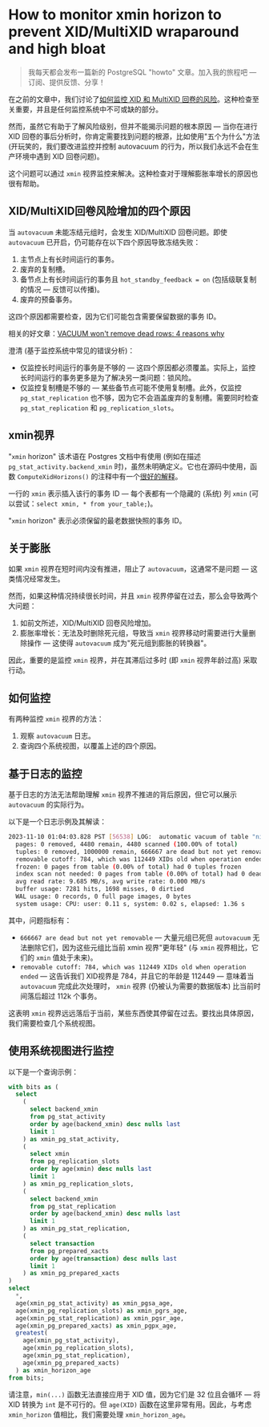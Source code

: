 # How to monitor xmin horizon to prevent XID/MultiXID wraparound and high bloat

>我每天都会发布一篇新的 PostgreSQL "howto" 文章。加入我的旅程吧 — 订阅、提供反馈、分享！

在之前的文章中，我们讨论了[如何监控 XID 和 MultiXID 回卷的风险](https://postgres-howto.cn/#/./docs/44)。这种检查至关重要，并且是任何监控系统中不可或缺的部分。

然而，虽然它有助于了解风险级别，但并不能揭示问题的根本原因 — 当你在进行 XID 回卷的事后分析时，你肯定需要找到问题的根源，比如使用"五个为什么"方法 (开玩笑的，我们要改进监控并控制 autovacuum 的行为，所以我们永远不会在生产环境中遇到 XID 回卷问题)。

这个问题可以通过 `xmin` 视界监控来解决。这种检查对于理解膨胀率增长的原因也很有帮助。

## XID/MultiXID回卷风险增加的四个原因

当 `autovacuum` 未能冻结元组时，会发生 XID/MultiXID 回卷问题。即使 `autovacuum` 已开启，仍可能存在以下四个原因导致冻结失败：

1. 主节点上有长时间运行的事务。
2. 废弃的复制槽。
3. 备节点上有长时间运行的事务且 `hot_standby_feedback = on`  (包括级联复制的情况 — 反馈可以传播)。
4. 废弃的预备事务。

这四个原因都需要检查，因为它们可能包含需要保留数据的事务 ID。

相关的好文章：[VACUUM won't remove dead rows: 4 reasons why](https://cybertec-postgresql.com/en/reasons-why-vacuum-wont-remove-dead-rows/)

澄清 (基于监控系统中常见的错误分析)：

- 仅监控长时间运行的事务是不够的 — 这四个原因都必须覆盖。实际上，监控长时间运行的事务更多是为了解决另一类问题：锁风险。
- 仅监控复制槽是不够的 — 某些备节点可能不使用复制槽。此外，仅监控 `pg_stat_replication` 也不够，因为它不会涵盖废弃的复制槽。需要同时检查 `pg_stat_replication` 和 `pg_replication_slots`。

## xmin视界

"`xmin` horizon" 该术语在 Postgres 文档中有使用 (例如在描述 `pg_stat_activity.backend_xmin` 时)，虽然未明确定义。它也在源码中使用，函数 `ComputeXidHorizons()` 的注释中有一个[很好的解释](https://github.com/postgres/postgres/blob/6bf2efb38285626a9de3004dd1c23d9a85453372/src/backend/storage/ipc/procarray.c#L1662)。

一行的 `xmin` 表示插入该行的事务 ID — 每个表都有一个隐藏的 (系统) 列 `xmin` (可以尝试：`select xmin, * from your_table;`)。

"`xmin` horizon" 表示必须保留的最老数据快照的事务 ID。

## 关于膨胀

如果 `xmin` 视界在短时间内没有推进，阻止了 `autovacuum`，这通常不是问题 — 这类情况经常发生。

然而，如果这种情况持续很长时间，并且 `xmin` 视界停留在过去，那么会导致两个大问题：

1. 如前文所述，XID/MultiXID 回卷风险增加。
2. 膨胀率增长：无法及时删除死元组，导致当 `xmin` 视界移动时需要进行大量删除操作 — 这使得 `autovacuum` 成为"死元组到膨胀的转换器"。

因此，重要的是监控 `xmin` 视界，并在其滞后过多时 (即 `xmin` 视界年龄过高) 采取行动。

## 如何监控

有两种监控 `xmin` 视界的方法：

1. 观察 `autovacuum` 日志。
2. 查询四个系统视图，以覆盖上述的四个原因。

## 基于日志的监控

基于日志的方法无法帮助理解 `xmin` 视界不推进的背后原因，但它可以展示 `autovacuum` 的实际行为。

以下是一个日志示例及其解读：

```bash
2023-11-10 01:04:03.828 PST [56538] LOG:  automatic vacuum of table "nik.public.t": index scans: 0
  pages: 0 removed, 4480 remain, 4480 scanned (100.00% of total)
  tuples: 0 removed, 1000000 remain, 666667 are dead but not yet removable
  removable cutoff: 784, which was 112449 XIDs old when operation ended
  frozen: 0 pages from table (0.00% of total) had 0 tuples frozen
  index scan not needed: 0 pages from table (0.00% of total) had 0 dead item identifiers removed
  avg read rate: 9.685 MB/s, avg write rate: 0.000 MB/s
  buffer usage: 7281 hits, 1698 misses, 0 dirtied
  WAL usage: 0 records, 0 full page images, 0 bytes
  system usage: CPU: user: 0.11 s, system: 0.02 s, elapsed: 1.36 s
```

其中，问题指标有：

- `666667 are dead but not yet removable` — 大量元组已死但 `autovacuum` 无法删除它们，因为这些元组比当前 xmin 视界"更年轻" (与 `xmin` 视界相比，它们的 `xmin` 值处于未来)。
- `removable cutoff: 784, which was 112449 XIDs old when operation ended` — 这告诉我们 XID视界是 784，并且它的年龄是 112449 — 意味着当 `autovacuum` 完成此次处理时， `xmin` 视界 (仍被认为需要的数据版本) 比当前时间落后超过 112k 个事务。

这表明 `xmin` 视界远远落后于当前，某些东西使其停留在过去。要找出具体原因，我们需要检查几个系统视图。

## 使用系统视图进行监控

以下是一个查询示例：

```sql
with bits as (
  select
    (
      select backend_xmin
      from pg_stat_activity
      order by age(backend_xmin) desc nulls last
      limit 1
    ) as xmin_pg_stat_activity,
    (
      select xmin
      from pg_replication_slots
      order by age(xmin) desc nulls last
      limit 1
    ) as xmin_pg_replication_slots,
    (
      select backend_xmin
      from pg_stat_replication
      order by age(backend_xmin) desc nulls last
      limit 1
    ) as xmin_pg_stat_replication,
    (
      select transaction
      from pg_prepared_xacts
      order by age(transaction) desc nulls last
      limit 1
    ) as xmin_pg_prepared_xacts
)
select
  *,
  age(xmin_pg_stat_activity) as xmin_pgsa_age,
  age(xmin_pg_replication_slots) as xmin_pgrs_age,
  age(xmin_pg_stat_replication) as xmin_pgsr_age,
  age(xmin_pg_prepared_xacts) as xmin_pgpx_age,
  greatest(
    age(xmin_pg_stat_activity),
    age(xmin_pg_replication_slots),
    age(xmin_pg_stat_replication),
    age(xmin_pg_prepared_xacts)
  ) as xmin_horizon_age
from bits;
```

请注意，`min(...)` 函数无法直接应用于 XID 值，因为它们是 32 位且会循环 — 将 XID 转换为 `int` 是不可行的。但 `age(XID)` 函数在这里非常有用。因此，与考虑 `xmin_horizon` 值相比，我们需要处理 `xmin_horizon_age`。